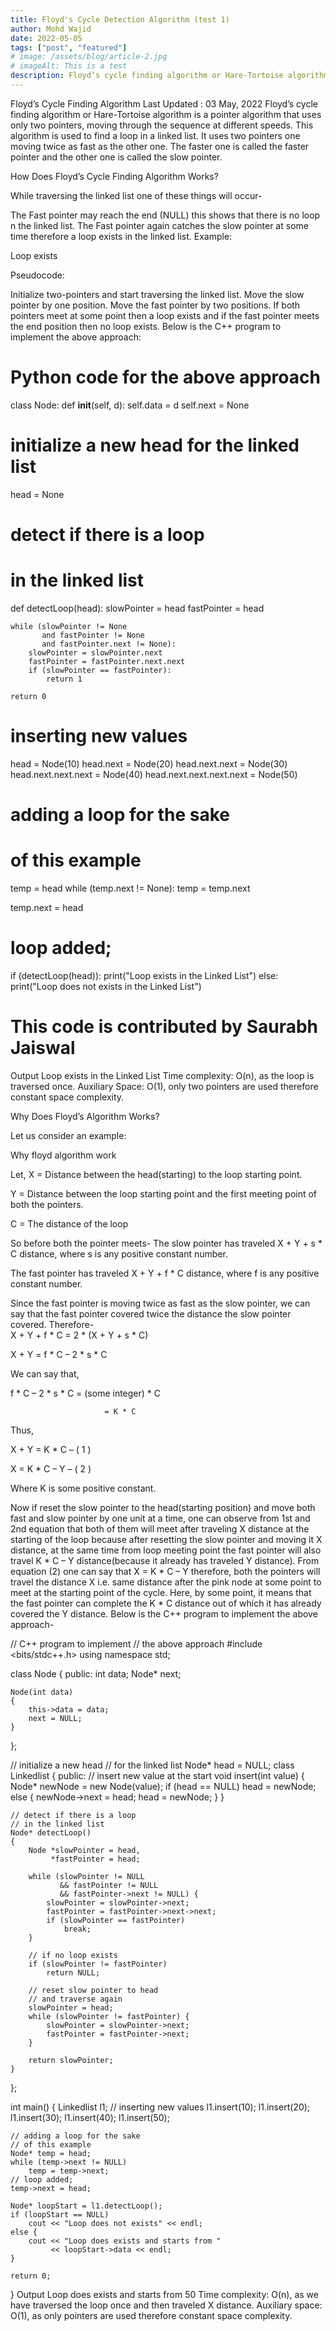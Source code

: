 ```yaml
---
title: Floyd's Cycle Detection Algorithm (test 1)
author: Mohd Wajid
date: 2022-05-05
tags: ["post", "featured"]
# image: /assets/blog/article-2.jpg
# imageAlt: This is a test
description: Floyd’s cycle finding algorithm or Hare-Tortoise algorithm is a pointer algorithm that uses only two pointers, moving through the sequence at different speeds. This algorithm is used to find a loop in a linked list. It uses two pointers one moving twice as fast as the other one. The faster one is called the faster pointer and the other one is called the slow pointer.
---
```

Floyd’s Cycle Finding Algorithm
Last Updated : 03 May, 2022
Floyd’s cycle finding algorithm or Hare-Tortoise algorithm is a pointer algorithm that uses only two pointers, moving through the sequence at different speeds. This algorithm is used to find a loop in a linked list. It uses two pointers one moving twice as fast as the other one. The faster one is called the faster pointer and the other one is called the slow pointer.

How Does Floyd’s Cycle Finding Algorithm Works?

While traversing the linked list one of these things will occur-

The Fast pointer may reach the end (NULL) this shows that there is no loop n the linked list.
The Fast pointer again catches the slow pointer at some time therefore a loop exists in the linked list.
Example:

Loop exists

Pseudocode:

Initialize two-pointers and start traversing the linked list.
Move the slow pointer by one position.
Move the fast pointer by two positions.
If both pointers meet at some point then a loop exists and if the fast pointer meets the end position then no loop exists.
Below is the C++ program to implement the above approach:


# Python code for the above approach
class Node:
    def __init__(self, d):
        self.data = d
        self.next = None
 
# initialize a new head for the linked list
head = None
 
# detect if there is a loop
# in the linked list
def detectLoop(head):
    slowPointer = head
    fastPointer = head
 
    while (slowPointer != None
           and fastPointer != None
           and fastPointer.next != None):
        slowPointer = slowPointer.next
        fastPointer = fastPointer.next.next
        if (slowPointer == fastPointer):
            return 1
 
    return 0
 
# inserting new values
head = Node(10)
head.next = Node(20)
head.next.next = Node(30)
head.next.next.next = Node(40)
head.next.next.next.next = Node(50)
 
# adding a loop for the sake
# of this example
temp = head
while (temp.next != None):
    temp = temp.next
 
temp.next = head
 
# loop added;
if (detectLoop(head)):
    print("Loop exists in the Linked List")
else:
    print("Loop does not exists in the Linked List")
 
# This code is contributed by Saurabh Jaiswal
Output
Loop exists in the Linked List
Time complexity: O(n), as the loop is traversed once. 
Auxiliary Space: O(1), only two pointers are used therefore constant space complexity.

Why Does Floyd’s Algorithm Works?

Let us consider an example:

Why floyd algorithm work

Let,
X = Distance between the head(starting) to the loop starting point.

Y = Distance between the loop starting point and the first meeting point of both the pointers.

C = The distance of the loop

So before both the pointer meets-
The slow pointer has traveled X + Y + s * C distance, where s is any positive constant number.

The fast pointer has traveled X + Y + f * C distance, where f is any positive constant number.

Since the fast pointer is moving twice as fast as the slow pointer, we can say that the fast pointer covered twice the distance the slow pointer covered. Therefore-                  
 X + Y + f * C = 2 * (X + Y + s * C)

X + Y = f * C – 2 * s * C

We can say that,

f * C – 2 * s * C = (some integer) * C

                         = K * C

Thus,

X + Y = K * C       – ( 1 )

X = K * C – Y        – ( 2 )

Where K is some positive constant.    

Now if reset the slow pointer to the head(starting position) and move both fast and slow pointer by one unit at a time, one can observe from 1st and 2nd equation that both of them will meet after traveling X distance at the starting of the loop because after resetting the slow pointer and moving it X distance, at the same time from loop meeting point the fast pointer will also travel K * C – Y distance(because it already has traveled Y distance).
From equation (2) one can say that X = K * C – Y therefore, both the pointers will travel the distance X i.e. same distance after the pink node at some point to meet at the starting point of the cycle.
Here, by some point, it means that the fast pointer can complete the K * C distance out of which it has already covered the Y distance.
Below is the C++ program to implement the above approach-


// C++ program to implement
// the above approach
#include <bits/stdc++.h>
using namespace std;
 
class Node {
public:
    int data;
    Node* next;
 
    Node(int data)
    {
        this->data = data;
        next = NULL;
    }
};
 
// initialize a new head
// for the linked list
Node* head = NULL;
class Linkedlist {
public:
    // insert new value at the start
    void insert(int value)
    {
        Node* newNode = new Node(value);
        if (head == NULL)
            head = newNode;
        else {
            newNode->next = head;
            head = newNode;
        }
    }
 
    // detect if there is a loop
    // in the linked list
    Node* detectLoop()
    {
        Node *slowPointer = head,
             *fastPointer = head;
 
        while (slowPointer != NULL
               && fastPointer != NULL
               && fastPointer->next != NULL) {
            slowPointer = slowPointer->next;
            fastPointer = fastPointer->next->next;
            if (slowPointer == fastPointer)
                break;
        }
 
        // if no loop exists
        if (slowPointer != fastPointer)
            return NULL;
 
        // reset slow pointer to head
        // and traverse again
        slowPointer = head;
        while (slowPointer != fastPointer) {
            slowPointer = slowPointer->next;
            fastPointer = fastPointer->next;
        }
 
        return slowPointer;
    }
};
 
int main()
{
    Linkedlist l1;
    // inserting new values
    l1.insert(10);
    l1.insert(20);
    l1.insert(30);
    l1.insert(40);
    l1.insert(50);
 
    // adding a loop for the sake
    // of this example
    Node* temp = head;
    while (temp->next != NULL)
        temp = temp->next;
    // loop added;
    temp->next = head;
 
    Node* loopStart = l1.detectLoop();
    if (loopStart == NULL)
        cout << "Loop does not exists" << endl;
    else {
        cout << "Loop does exists and starts from "
             << loopStart->data << endl;
    }
 
    return 0;
}
Output
Loop does exists and starts from 50
Time complexity: O(n), as we have traversed the loop once and then traveled X distance. 
Auxiliary space: O(1), as only pointers are used therefore constant space complexity.